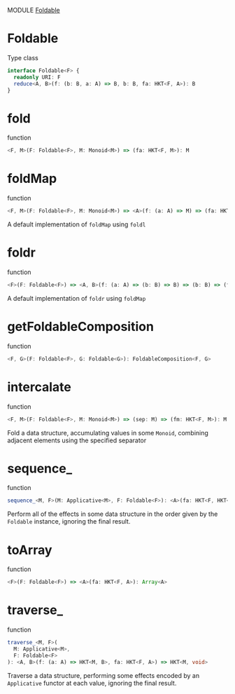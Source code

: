 MODULE [Foldable](https://github.com/gcanti/fp-ts/blob/master/src/Foldable.ts)
# Foldable
Type class
```ts
interface Foldable<F> {
  readonly URI: F
  reduce<A, B>(f: (b: B, a: A) => B, b: B, fa: HKT<F, A>): B
}
```
# fold
function
```ts
<F, M>(F: Foldable<F>, M: Monoid<M>) => (fa: HKT<F, M>): M
```

# foldMap
function
```ts
<F, M>(F: Foldable<F>, M: Monoid<M>) => <A>(f: (a: A) => M) => (fa: HKT<F, A>): M
```
A default implementation of `foldMap` using `foldl`

# foldr
function
```ts
<F>(F: Foldable<F>) => <A, B>(f: (a: A) => (b: B) => B) => (b: B) => (fa: HKT<F, A>): B
```
A default implementation of `foldr` using `foldMap`

# getFoldableComposition
function
```ts
<F, G>(F: Foldable<F>, G: Foldable<G>): FoldableComposition<F, G>
```

# intercalate
function
```ts
<F, M>(F: Foldable<F>, M: Monoid<M>) => (sep: M) => (fm: HKT<F, M>): M
```
Fold a data structure, accumulating values in some `Monoid`, combining adjacent elements using the specified separator

# sequence_
function
```ts
sequence_<M, F>(M: Applicative<M>, F: Foldable<F>): <A>(fa: HKT<F, HKT<M, A>>) => HKT<M, void> 
```
Perform all of the effects in some data structure in the order given by the `Foldable` instance, ignoring the final result.

# toArray
function
```ts
<F>(F: Foldable<F>) => <A>(fa: HKT<F, A>): Array<A>
```

# traverse_
function
```ts
traverse_<M, F>(
  M: Applicative<M>,
  F: Foldable<F>
): <A, B>(f: (a: A) => HKT<M, B>, fa: HKT<F, A>) => HKT<M, void> 
```
Traverse a data structure, performing some effects encoded by an `Applicative` functor at each value, ignoring the final result.